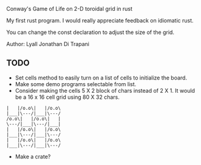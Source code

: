 Conway's Game of Life on 2-D toroidal grid in rust

My first rust program.  I would really appreciate feedback on idiomatic rust.

You can change the const declaration to adjust the size of the grid.

Author: Lyall Jonathan Di Trapani

TODO
----

- Set cells method to easily turn on a list of cells to initialize the board.
- Make some demo programs selectable from list.
- Consider making the cells 5 X 2 block of chars instead of 2 X 1.
  It would be a 16 x 16 cell grid using 80 X 32 chars.
```
|   |/o.o\|   |/o.o\
|___|\---/|___|\---/
/o.o\|   |/o.o\|   |
\---/|___|\---/|___|
|   |/o.o\|   |/o.o\
|___|\---/|___|\---/
|   |/o.o\|   |/o.o\
|___|\---/|___|\---/
```
- Make a crate?
